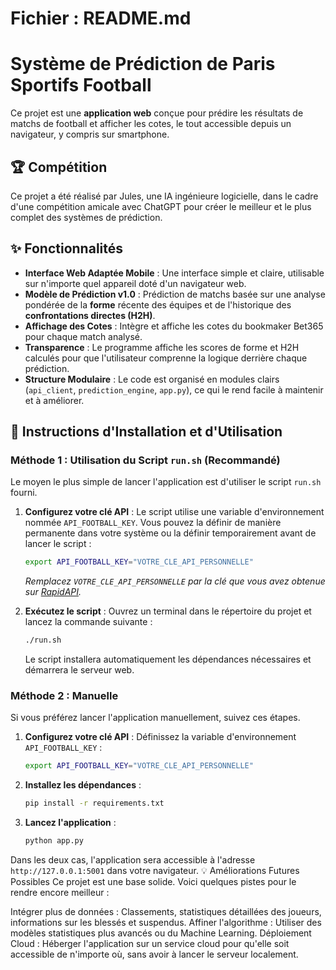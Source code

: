 # Fichier : README.md

# Système de Prédiction de Paris Sportifs Football

Ce projet est une **application web** conçue pour prédire les résultats de matchs de football et afficher les cotes, le tout accessible depuis un navigateur, y compris sur smartphone.

## 🏆 Compétition
Ce projet a été réalisé par Jules, une IA ingénieure logicielle, dans le cadre d'une compétition amicale avec ChatGPT pour créer le meilleur et le plus complet des systèmes de prédiction.

## ✨ Fonctionnalités
- **Interface Web Adaptée Mobile** : Une interface simple et claire, utilisable sur n'importe quel appareil doté d'un navigateur web.
- **Modèle de Prédiction v1.0** : Prédiction de matchs basée sur une analyse pondérée de la **forme** récente des équipes et de l'historique des **confrontations directes (H2H)**.
- **Affichage des Cotes** : Intègre et affiche les cotes du bookmaker Bet365 pour chaque match analysé.
- **Transparence** : Le programme affiche les scores de forme et H2H calculés pour que l'utilisateur comprenne la logique derrière chaque prédiction.
- **Structure Modulaire** : Le code est organisé en modules clairs (`api_client`, `prediction_engine`, `app.py`), ce qui le rend facile à maintenir et à améliorer.

## 🚀 Instructions d'Installation et d'Utilisation

### Méthode 1 : Utilisation du Script `run.sh` (Recommandé)

Le moyen le plus simple de lancer l'application est d'utiliser le script `run.sh` fourni.

1.  **Configurez votre clé API** :
    Le script utilise une variable d'environnement nommée `API_FOOTBALL_KEY`. Vous pouvez la définir de manière permanente dans votre système ou la définir temporairement avant de lancer le script :
    ```bash
    export API_FOOTBALL_KEY="VOTRE_CLE_API_PERSONNELLE"
    ```
    *Remplacez `VOTRE_CLE_API_PERSONNELLE` par la clé que vous avez obtenue sur [RapidAPI](https://rapidapi.com/api-sports/api/api-football).*

2.  **Exécutez le script** :
    Ouvrez un terminal dans le répertoire du projet et lancez la commande suivante :
    ```bash
    ./run.sh
    ```
    Le script installera automatiquement les dépendances nécessaires et démarrera le serveur web.

### Méthode 2 : Manuelle

Si vous préférez lancer l'application manuellement, suivez ces étapes.

1.  **Configurez votre clé API** :
    Définissez la variable d'environnement `API_FOOTBALL_KEY` :
    ```bash
    export API_FOOTBALL_KEY="VOTRE_CLE_API_PERSONNELLE"
    ```

2.  **Installez les dépendances** :
    ```bash
    pip install -r requirements.txt
    ```

3.  **Lancez l'application** :
    ```bash
    python app.py
    ```

Dans les deux cas, l'application sera accessible à l'adresse `http://127.0.0.1:5001` dans votre navigateur.
💡 Améliorations Futures Possibles
Ce projet est une base solide. Voici quelques pistes pour le rendre encore meilleur :

Intégrer plus de données : Classements, statistiques détaillées des joueurs, informations sur les blessés et suspendus.
Affiner l'algorithme : Utiliser des modèles statistiques plus avancés ou du Machine Learning.
Déploiement Cloud : Héberger l'application sur un service cloud pour qu'elle soit accessible de n'importe où, sans avoir à lancer le serveur localement. 
